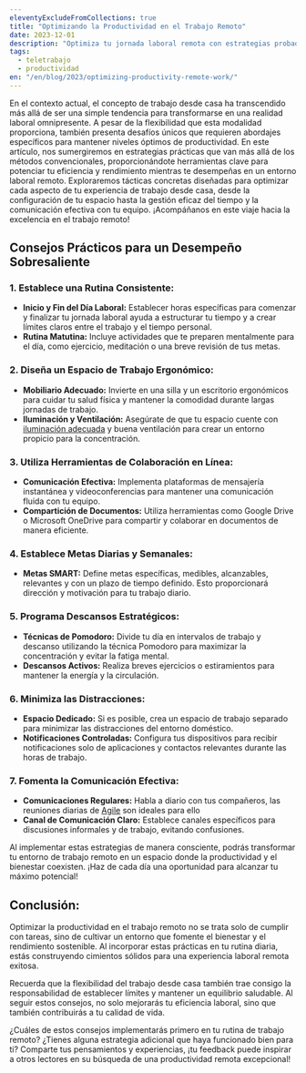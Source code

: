 ```yaml
---
eleventyExcludeFromCollections: true
title: "Optimizando la Productividad en el Trabajo Remoto"
date: 2023-12-01
description: "Optimiza tu jornada laboral remota con estrategias probadas para mejorar la eficiencia y mantener el equilibrio."
tags:
  - teletrabajo
  - productividad
en: "/en/blog/2023/optimizing-productivity-remote-work/"
---
```


En el contexto actual, el concepto de trabajo desde casa ha transcendido más allá de ser una simple tendencia para transformarse en una realidad laboral omnipresente. A pesar de la flexibilidad que esta modalidad proporciona, también presenta desafíos únicos que requieren abordajes específicos para mantener niveles óptimos de productividad. En este artículo, nos sumergiremos en estrategias prácticas que van más allá de los métodos convencionales, proporcionándote herramientas clave para potenciar tu eficiencia y rendimiento mientras te desempeñas en un entorno laboral remoto. Exploraremos tácticas concretas diseñadas para optimizar cada aspecto de tu experiencia de trabajo desde casa, desde la configuración de tu espacio hasta la gestión eficaz del tiempo y la comunicación efectiva con tu equipo. ¡Acompáñanos en este viaje hacia la excelencia en el trabajo remoto!

## Consejos Prácticos para un Desempeño Sobresaliente

### 1. Establece una Rutina Consistente:
- **Inicio y Fin del Día Laboral:** Establecer horas específicas para comenzar y finalizar tu jornada laboral ayuda a estructurar tu tiempo y a crear límites claros entre el trabajo y el tiempo personal.
- **Rutina Matutina:** Incluye actividades que te preparen mentalmente para el día, como ejercicio, meditación o una breve revisión de tus metas.

### 2. Diseña un Espacio de Trabajo Ergonómico:
- **Mobiliario Adecuado:** Invierte en una silla y un escritorio ergonómicos para cuidar tu salud física y mantener la comodidad durante largas jornadas de trabajo.
- **Iluminación y Ventilación:** Asegúrate de que tu espacio cuente con [iluminación adecuada](/blog/2023/defendiendo-el-modo-claro/) y buena ventilación para crear un entorno propicio para la concentración.

### 3. Utiliza Herramientas de Colaboración en Línea:
- **Comunicación Efectiva:** Implementa plataformas de mensajería instantánea y videoconferencias para mantener una comunicación fluida con tu equipo.
- **Compartición de Documentos:** Utiliza herramientas como Google Drive o Microsoft OneDrive para compartir y colaborar en documentos de manera eficiente.

### 4. Establece Metas Diarias y Semanales:
- **Metas SMART:** Define metas específicas, medibles, alcanzables, relevantes y con un plazo de tiempo definido. Esto proporcionará dirección y motivación para tu trabajo diario.

### 5. Programa Descansos Estratégicos:
- **Técnicas de Pomodoro:** Divide tu día en intervalos de trabajo y descanso utilizando la técnica Pomodoro para maximizar la concentración y evitar la fatiga mental.
- **Descansos Activos:** Realiza breves ejercicios o estiramientos para mantener la energía y la circulación.

### 6. Minimiza las Distracciones:
- **Espacio Dedicado:** Si es posible, crea un espacio de trabajo separado para minimizar las distracciones del entorno doméstico.
- **Notificaciones Controladas:** Configura tus dispositivos para recibir notificaciones solo de aplicaciones y contactos relevantes durante las horas de trabajo.

### 7. Fomenta la Comunicación Efectiva:
- **Comunicaciones Regulares:** Habla a diario con tus compañeros, las reuniones diarias de [Agile](/blog/2023/desarrolladores-y-la-metodologia-agile-una-combinacion-perfecta/) son ideales para ello
- **Canal de Comunicación Claro:** Establece canales específicos para discusiones informales y de trabajo, evitando confusiones.

Al implementar estas estrategias de manera consciente, podrás transformar tu entorno de trabajo remoto en un espacio donde la productividad y el bienestar coexisten. ¡Haz de cada día una oportunidad para alcanzar tu máximo potencial!

## Conclusión:

Optimizar la productividad en el trabajo remoto no se trata solo de cumplir con tareas, sino de cultivar un entorno que fomente el bienestar y el rendimiento sostenible. Al incorporar estas prácticas en tu rutina diaria, estás construyendo cimientos sólidos para una experiencia laboral remota exitosa.

Recuerda que la flexibilidad del trabajo desde casa también trae consigo la responsabilidad de establecer límites y mantener un equilibrio saludable. Al seguir estos consejos, no solo mejorarás tu eficiencia laboral, sino que también contribuirás a tu calidad de vida.

¿Cuáles de estos consejos implementarás primero en tu rutina de trabajo remoto? ¿Tienes alguna estrategia adicional que haya funcionado bien para ti? Comparte tus pensamientos y experiencias, ¡tu feedback puede inspirar a otros lectores en su búsqueda de una productividad remota excepcional!
